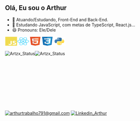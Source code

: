 ## Olá, Eu sou o Arthur

- 🔭 Atuando/Estudando, Front-End and Back-End.
- 🌱 Estudando JavaScript, com metas de TypeScript, React.js...
- 😄 Pronouns: Ele/Dele

<div style="display: flex"><br>
  <img align="center" alt="Art-Js" height="30" width="40" src="https://raw.githubusercontent.com/devicons/devicon/master/icons/javascript/javascript-plain.svg">
  <!--<img align="center" alt="Art-Ts" height="30" width="40" src="https://raw.githubusercontent.com/devicons/devicon/master/icons/typescript/typescript-plain.svg">-->
  <img align="center" alt="Art-React" height="30" width="40" src="https://raw.githubusercontent.com/devicons/devicon/master/icons/react/react-original.svg">
  <img align="center" alt="Art-HTML" height="30" width="40" src="https://raw.githubusercontent.com/devicons/devicon/master/icons/html5/html5-original.svg">
  <img align="center" alt="Art-CSS" height="30" width="40" src="https://raw.githubusercontent.com/devicons/devicon/master/icons/css3/css3-original.svg">
  <img align="center" alt="Art-Python" height="30" width="40" src="https://raw.githubusercontent.com/devicons/devicon/master/icons/python/python-original.svg">
</div>
<br>
<div style="display:flex";>
 <img height="180em" alt="Artzx_Status" src="https://github-readme-stats.vercel.app/api?username=Artzx005&show_icons=true&theme=tokyonight"/>
 <img height="180em" alt="Artzx_Status" src="https://github-readme-stats.vercel.app/api/top-langs/?username=Artzx005&hide_progress=&theme=tokyonight"/>
</div>
<br>
<div style="display:felx">
  <a href = "mailto:arthurtrabalho791@gmail.com"><img alt="arthurtrabalho791@gmail.com" src="https://img.shields.io/badge/-Gmail-%23333?style=for-the-badge&logo=gmail&logoColor=white" target="_blank"></a>
  <a href="https://www.linkedin.com/in/arthur-ramos-a7149a261?utm_source=share&utm_campaign=share_via&utm_content=profile&utm_medium=android_app" target="_blank"><img alt="Linkedin_Arthur" src="https://img.shields.io/badge/-LinkedIn-%230077B5?style=for-the-badge&logo=linkedin&logoColor=white" target="_blank"></a>
</div>

